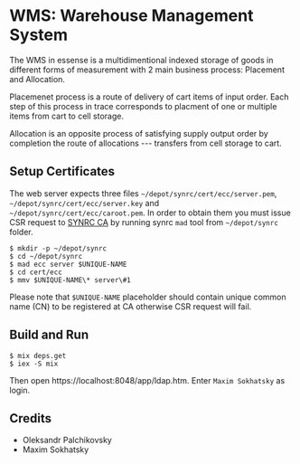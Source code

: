 WMS: Warehouse Management System
================================

The WMS in essense is a multidimentional indexed storage
of goods in different forms of measurement with 2 main
business process: Placement and Allocation.

Placemenet process is a route of delivery of cart
items of input order. Each step of this process in trace
corresponds to placment of one or multiple items from
cart to cell storage.

Allocation is an opposite process of satisfying supply
output order by completion the route of allocations ---
transfers from cell storage to cart.

Setup Certificates
------------------

The web server expects three files `~/depot/synrc/cert/ecc/server.pem`,
`~/depot/synrc/cert/ecc/server.key` and `~/depot/synrc/cert/ecc/caroot.pem`.
In order to obtain them you must issue CSR request to <a href="https://ca.n2o.space">SYNRC CA</a>
by running synrc `mad` tool from `~/depot/synrc` folder. 

```
$ mkdir -p ~/depot/synrc
$ cd ~/depot/synrc
$ mad ecc server $UNIQUE-NAME
$ cd cert/ecc
$ mmv $UNIQUE-NAME\* server\#1
```

Please note that `$UNIQUE-NAME` placeholder should contain
unique common name (CN) to be registered at CA otherwise
CSR request will fail.

Build and Run
-------------

```
$ mix deps.get
$ iex -S mix
```

Then open https://localhost:8048/app/ldap.htm.
Enter `Maxim Sokhatsky` as login.

Credits
-------

* Oleksandr Palchikovsky
* Maxim Sokhatsky
